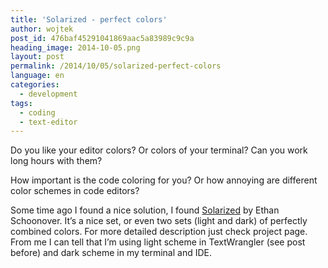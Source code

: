 ```yaml
---
title: 'Solarized - perfect colors'
author: wojtek
post_id: 476baf45291041869aac5a83989c9c9a
heading_image: 2014-10-05.png
layout: post
permalink: /2014/10/05/solarized-perfect-colors
language: en
categories:
  - development
tags:
  - coding
  - text-editor
---
```

Do you like your editor colors? Or colors of your terminal? Can you work long hours with them?

How important is the code coloring for you? Or how annoying are different color schemes in code editors?

Some time ago I found a nice solution, I found [Solarized](http://ethanschoonover.com/solarized) by Ethan Schoonover.  It’s a nice set, or even two sets (light and dark) of perfectly combined colors. For more detailed description just check project page. From me I can tell that I’m using light scheme in TextWrangler (see post before) and dark scheme in my terminal and IDE.
